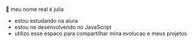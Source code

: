 👋 
meu nome real é julia

- estou estudando na alura
- estou ne desenvolvendo no JavaScript
- utilizo esse espaco para compartilhar mina evolucao e meus projetos
